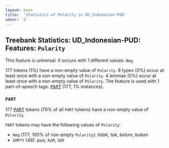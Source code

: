 ```yaml
---
layout: base
title:  'Statistics of Polarity in UD_Indonesian-PUD'
udver: '2'
---
```


## Treebank Statistics: UD_Indonesian-PUD: Features: `Polarity`

This feature is universal.
It occurs with 1 different values: `Neg`.

177 tokens (1%) have a non-empty value of `Polarity`.
8 types (0%) occur at least once with a non-empty value of `Polarity`.
4 lemmas (0%) occur at least once with a non-empty value of `Polarity`.
The feature is used with 1 part-of-speech tags: <tt><a href="id_pud-pos-PART.html">PART</a></tt> (177; 1% instances).

### `PART`

177 <tt><a href="id_pud-pos-PART.html">PART</a></tt> tokens (79% of all `PART` tokens) have a non-empty value of `Polarity`.

`PART` tokens may have the following values of `Polarity`:

* `Neg` (177; 100% of non-empty `Polarity`): <em>tidak, tak, belum, bukan</em>
* `EMPTY` (48): <em>pun, kah, lah</em>

